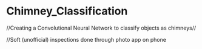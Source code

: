 # Chimney_Classification

//Creating a Convolutional Neural Network to classify objects as chimneys//

//Soft (unofficial) inspections done through photo app on phone

